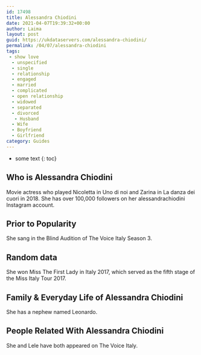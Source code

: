 ```yaml
---
id: 17498
title: Alessandra Chiodini
date: 2021-04-07T19:39:32+00:00
author: Laima
layout: post
guid: https://ukdataservers.com/alessandra-chiodini/
permalink: /04/07/alessandra-chiodini
tags:
 - show love
  - unspecified
  - single
  - relationship
  - engaged
  - married
  - complicated
  - open relationship
  - widowed
  - separated
  - divorced
   - Husband
  - Wife
  - Boyfriend
  - Girlfriend
category: Guides
---
```


* some text
{: toc}


## Who is Alessandra Chiodini
                  
                  
                  
Movie actress who played Nicoletta in Uno di noi and Zarina in La danza dei cuori in 2018. She has over 100,000 followers on her alessandrachiodini Instagram account.
                  
              
            
              
            
                
                
                
## Prior to Popularity
                  
                  
                  
She sang in the Blind Audition of The Voice Italy Season 3. 
                  
              
            
              
            
                
                
                
## Random data
                  
                  
                  
She won Miss The First Lady in Italy 2017, which served as the fifth stage of the Miss Italy Tour 2017.
                  
              
            
              
            
                
                
                
## Family & Everyday Life of Alessandra Chiodini
                  
                  
                  
She has a nephew named Leonardo.
                  
              
            
              
            
                
                
                
## People Related With Alessandra Chiodini
                  
                  
                  
She and Lele have both appeared on The Voice Italy.
                  
              
            
              
            
                
              
            
              
              
            
            
              
            
          
          
          